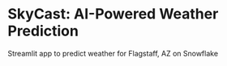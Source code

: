 # SkyCast: AI-Powered Weather Prediction
Streamlit app to predict weather for Flagstaff, AZ on Snowflake
